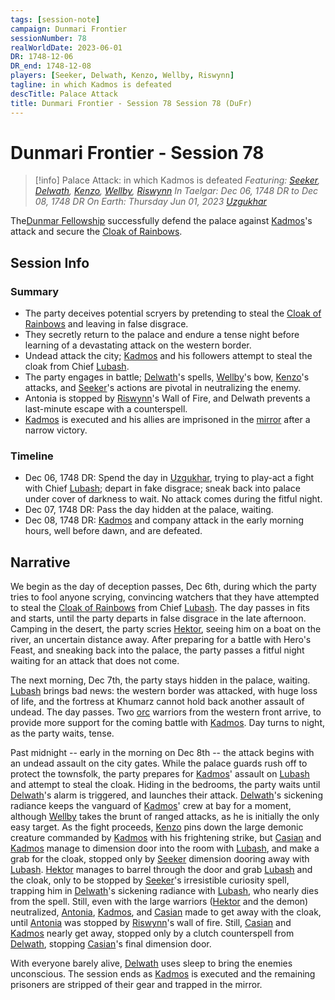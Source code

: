 ```yaml
---
tags: [session-note]
campaign: Dunmari Frontier
sessionNumber: 78
realWorldDate: 2023-06-01
DR: 1748-12-06
DR_end: 1748-12-08
players: [Seeker, Delwath, Kenzo, Wellby, Riswynn]
tagline: in which Kadmos is defeated
descTitle: Palace Attack
title: Dunmari Frontier - Session 78 Session 78 (DuFr)
---
```

# Dunmari Frontier - Session 78

>[!info] Palace Attack: in which Kadmos is defeated
> *Featuring: [Seeker](<../../../people/pcs/dunmar-fellowship/seeker.md>), [Delwath](<../../../people/pcs/dunmar-fellowship/delwath.md>), [Kenzo](<../../../people/pcs/dunmar-fellowship/kenzo.md>), [Wellby](<../../../people/pcs/dunmar-fellowship/wellby.md>), [Riswynn](<../../../people/pcs/dunmar-fellowship/riswynn.md>)*
> *In Taelgar: Dec 06, 1748 DR to Dec 08, 1748 DR*
> *On Earth: Thursday Jun 01, 2023*
> *[Uzgukhar](<../../../gazetteer/istaros-watershed/xurkhaz/uzgukhar.md>)*

The[Dunmar Fellowship](<../../../people/pcs/dunmar-fellowship/dunmar-fellowship.md>) successfully defend the palace against [Kadmos](<../../../people/chardonians/kadmos.md>)'s attack and secure the [Cloak of Rainbows](<../../../things/artifacts-of-power/cloak-of-rainbows.md>).

## Session Info
### Summary
- The party deceives potential scryers by pretending to steal the [Cloak of Rainbows](<../../../things/artifacts-of-power/cloak-of-rainbows.md>) and leaving in false disgrace.
- They secretly return to the palace and endure a tense night before learning of a devastating attack on the western border.
- Undead attack the city; [Kadmos](<../../../people/chardonians/kadmos.md>) and his followers attempt to steal the cloak from Chief [Lubash](<../../../people/orcs/lubash.md>).
- The party engages in battle; [Delwath](<../../../people/pcs/dunmar-fellowship/delwath.md>)'s spells, [Wellby](<../../../people/pcs/dunmar-fellowship/wellby.md>)'s bow, [Kenzo](<../../../people/pcs/dunmar-fellowship/kenzo.md>)'s attacks, and [Seeker](<../../../people/pcs/dunmar-fellowship/seeker.md>)'s actions are pivotal in neutralizing the enemy.
- Antonia is stopped by [Riswynn](<../../../people/pcs/dunmar-fellowship/riswynn.md>)'s Wall of Fire, and Delwath prevents a last-minute escape with a counterspell.
- [Kadmos](<../../../people/chardonians/kadmos.md>) is executed and his allies are imprisoned in the [mirror](<../treasure/treasure-from-agata/mirror-of-soul-trapping.md>) after a narrow victory.

### Timeline
- Dec 06, 1748 DR: Spend the day in [Uzgukhar](<../../../gazetteer/istaros-watershed/xurkhaz/uzgukhar.md>), trying to play-act a fight with Chief [Lubash](<../../../people/orcs/lubash.md>); depart in fake disgrace; sneak back into palace under cover of darkness to wait. No attack comes during the fitful night.
- Dec 07, 1748 DR: Pass the day hidden at the palace, waiting.
- Dec 08, 1748 DR: [Kadmos](<../../../people/chardonians/kadmos.md>) and company attack in the early morning hours, well before dawn, and are defeated. 

## Narrative
We begin as the day of deception passes, Dec 6th, during which the party tries to fool anyone scrying, convincing watchers that they have attempted to steal the [Cloak of Rainbows](<../../../things/artifacts-of-power/cloak-of-rainbows.md>) from Chief [Lubash](<../../../people/orcs/lubash.md>). The day passes in fits and starts, until the party departs in false disgrace in the late afternoon. Camping in the desert, the party scries [Hektor](<../../../people/chardonians/hektor.md>), seeing him on a boat on the river, an uncertain distance away. After preparing for a battle with Hero's Feast, and sneaking back into the palace, the party passes a fitful night waiting for an attack that does not come.

The next morning, Dec 7th, the party stays hidden in the palace, waiting. [Lubash](<../../../people/orcs/lubash.md>) brings bad news: the western border was attacked, with huge loss of life, and the fortress at Khumarz cannot hold back another assault of undead. The day passes. Two [orc](<../../../species/children-of-the-embodied-gods/orcs/orcs.md>) warriors from the western front arrive, to provide more support for the coming battle with [Kadmos](<../../../people/chardonians/kadmos.md>). Day turns to night, as the party waits, tense.

Past midnight -- early in the morning on Dec 8th -- the attack begins with an undead assault on the city gates. While the palace guards rush off to protect the townsfolk, the party prepares for [Kadmos](<../../../people/chardonians/kadmos.md>)' assault on [Lubash](<../../../people/orcs/lubash.md>) and attempt to steal the cloak. Hiding in the bedrooms, the party waits until [Delwath](<../../../people/pcs/dunmar-fellowship/delwath.md>)'s alarm is triggered, and launches their attack. [Delwath](<../../../people/pcs/dunmar-fellowship/delwath.md>)'s sickening radiance keeps the vanguard of [Kadmos](<../../../people/chardonians/kadmos.md>)' crew at bay for a moment, although [Wellby](<../../../people/pcs/dunmar-fellowship/wellby.md>) takes the brunt of ranged attacks, as he is initially the only easy target. As the fight proceeds, [Kenzo](<../../../people/pcs/dunmar-fellowship/kenzo.md>) pins down the large demonic creature commanded by [Kadmos](<../../../people/chardonians/kadmos.md>) with his frightening strike, but [Casian](<../../../people/chardonians/casian.md>) and [Kadmos](<../../../people/chardonians/kadmos.md>) manage to dimension door into the room with [Lubash](<../../../people/orcs/lubash.md>), and make a grab for the cloak, stopped only by [Seeker](<../../../people/pcs/dunmar-fellowship/seeker.md>) dimension dooring away with [Lubash](<../../../people/orcs/lubash.md>). [Hektor](<../../../people/chardonians/hektor.md>) manages to barrel through the door and grab [Lubash](<../../../people/orcs/lubash.md>) and the cloak, only to be stopped by [Seeker](<../../../people/pcs/dunmar-fellowship/seeker.md>)'s irresistible curiosity spell, trapping him in [Delwath](<../../../people/pcs/dunmar-fellowship/delwath.md>)'s sickening radiance with [Lubash](<../../../people/orcs/lubash.md>), who nearly dies from the spell. Still, even with the large warriors ([Hektor](<../../../people/chardonians/hektor.md>) and the demon) neutralized, [Antonia](<../../../people/chardonians/antonia.md>), [Kadmos](<../../../people/chardonians/kadmos.md>), and [Casian](<../../../people/chardonians/casian.md>) made to get away with the cloak, until [Antonia](<../../../people/chardonians/antonia.md>) was stopped by [Riswynn](<../../../people/pcs/dunmar-fellowship/riswynn.md>)'s wall of fire. Still, [Casian](<../../../people/chardonians/casian.md>) and [Kadmos](<../../../people/chardonians/kadmos.md>) nearly get away, stopped only by a clutch counterspell from [Delwath](<../../../people/pcs/dunmar-fellowship/delwath.md>), stopping [Casian](<../../../people/chardonians/casian.md>)'s final dimension door. 

With everyone barely alive, [Delwath](<../../../people/pcs/dunmar-fellowship/delwath.md>) uses sleep to bring the enemies unconscious. The session ends as [Kadmos](<../../../people/chardonians/kadmos.md>) is executed and the remaining prisoners are stripped of their gear and trapped in the mirror. 
